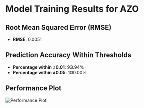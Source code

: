 # Model Training Results for AZO

## Root Mean Squared Error (RMSE)
- **RMSE**: 0.0051

## Prediction Accuracy Within Thresholds
- **Percentage within ±0.01**: 93.94%
- **Percentage within ±0.05**: 100.00%

## Performance Plot
![Performance Plot](../imgs/AZO.png)
